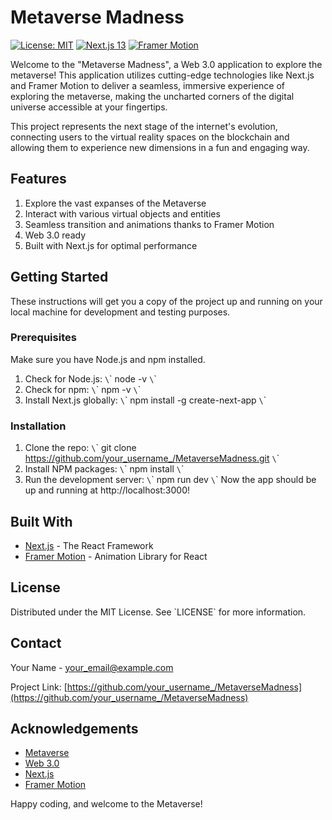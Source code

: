 # Metaverse Madness

[![License: MIT](https://img.shields.io/badge/License-MIT-yellow.svg)](https://opensource.org/licenses/MIT)
[![Next.js 13](https://img.shields.io/badge/Next.js-13.0.0-blue)](https://nextjs.org/)
[![Framer Motion](https://img.shields.io/badge/Framer%20Motion-5.3.3-%23ff69b4)](https://www.framer.com/api/motion/)

Welcome to the "Metaverse Madness", a Web 3.0 application to explore the metaverse! This application utilizes cutting-edge technologies like Next.js and Framer Motion to deliver a seamless, immersive experience of exploring the metaverse, making the uncharted corners of the digital universe accessible at your fingertips. 

This project represents the next stage of the internet's evolution, connecting users to the virtual reality spaces on the blockchain and allowing them to experience new dimensions in a fun and engaging way.

## Features

1. Explore the vast expanses of the Metaverse
2. Interact with various virtual objects and entities
3. Seamless transition and animations thanks to Framer Motion
4. Web 3.0 ready
5. Built with Next.js for optimal performance

## Getting Started

These instructions will get you a copy of the project up and running on your local machine for development and testing purposes.

### Prerequisites

Make sure you have Node.js and npm installed.

1. Check for Node.js:
`\`\`
node -v
`\`\`
2. Check for npm:
`\`\`
npm -v
`\`\`
3. Install Next.js globally:
`\`\`
npm install -g create-next-app
`\`\`

### Installation

1. Clone the repo:
`\`\`
git clone https://github.com/your_username_/MetaverseMadness.git
`\`\`
2. Install NPM packages:
`\`\`
npm install
`\`\`
3. Run the development server:
`\`\`
npm run dev
`\`\`
Now the app should be up and running at http://localhost:3000!

## Built With

* [Next.js](https://nextjs.org/) - The React Framework
* [Framer Motion](https://www.framer.com/api/motion/) - Animation Library for React

## License

Distributed under the MIT License. See \`LICENSE\` for more information.

## Contact

Your Name - your_email@example.com

Project Link: [https://github.com/your_username_/MetaverseMadness](https://github.com/your_username_/MetaverseMadness)

## Acknowledgements

* [Metaverse](https://en.wikipedia.org/wiki/Metaverse)
* [Web 3.0](https://en.wikipedia.org/wiki/Semantic_Web)
* [Next.js](https://nextjs.org/)
* [Framer Motion](https://www.framer.com/api/motion/)

Happy coding, and welcome to the Metaverse!

